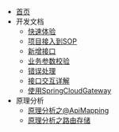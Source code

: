 * [首页](/?t=1553564490530)
* 开发文档
  * [快速体验](files/10010_快速体验.md?t=1553564490530)
  * [项目接入到SOP](files/10011_项目接入到SOP.md?t=1553564490570)
  * [新增接口](files/10020_新增接口.md?t=1553564490570)
  * [业务参数校验](files/10030_业务参数校验.md?t=1553564490570)
  * [错误处理](files/10040_错误处理.md?t=1553564490571)
  * [接口交互详解](files/10050_接口交互详解.md?t=1553564490571)
  * [使用SpringCloudGateway](files/10060_使用SpringCloudGateway.md?t=1553564490571)
* 原理分析
  * [原理分析之@ApiMapping](files/90010_原理分析之@ApiMapping.md?t=1553564490571)
  * [原理分析之路由存储](files/90011_原理分析之路由存储.md?t=1553564490571)

